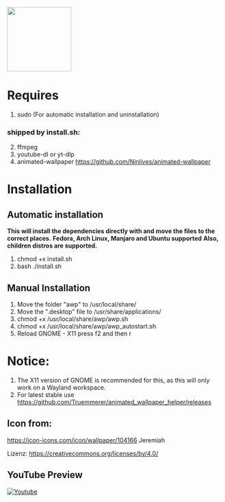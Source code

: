 <img src="./awp/awp_wallpaper_icon.png" width="150" height="150">

# Requires

1. sudo (For automatic installation and uninstallation)

### shipped by install.sh:
2. ffmpeg
3. youtube-dl or yt-dlp
4. animated-wallpaper
<https://github.com/Ninlives/animated-wallpaper>


# Installation
## Automatic installation
**This will install the dependencies directly with and move the files to the correct places.**
**Fedora, Arch Linux, Manjaro and Ubuntu supported**
**Also, children distros are supported.**

1. chmod +x install.sh
2. bash ./install.sh

## Manual Installation
1. Move the folder "awp" to /usr/local/share/
2. Move the ".desktop" file to /usr/share/applications/
3. chmod +x /usr/local/share/awp/awp.sh
4. chmod +x /usr/local/share/awp/awp_autostart.sh
5. Reload GNOME - X11 press f2 and then r

# Notice:
1. The X11 version of GNOME is recommended for this, as this will only work on a Wayland workspace.
2. For latest stable use https://github.com/Truemmerer/animated_wallpaper_helper/releases


## Icon from:
https://icon-icons.com/icon/wallpaper/104166
Jeremiah

Lizenz: <https://creativecommons.org/licenses/by/4.0/>

## YouTube Preview

[![Youtube](https://img.youtube.com/vi/4gufe3x7oZA/0.jpg)](https://www.youtube.com/watch?v=4gufe3x7oZA)
